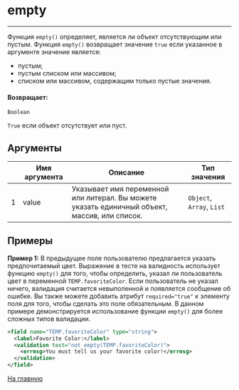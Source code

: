 # empty

---

Функция `empty()` определяет, является ли объект отсутствующим или пустым.
Функция `empty()` возвращает значение `true` если указанное в аргументе значение является:
* пустым;
* пустым списком или массивом;
* списком или массивом, содержащим только пустые значения.

#### Возвращает:

`Boolean`

`True` если объект отсутствует или пуст.

## Аргументы

|  | Имя аргумента | Описание | Тип значения |
| --- | --- | --- | --- |
| 1 | value | Указывает имя переменной или литерал. Вы можете указать единичный объект, массив, или список. | `Object`, `Array`, `List` |

## Примеры

**Пример 1:** В предыдущее поле пользователю предлагается указать предпочитаемый цвет.
Выражение в тесте на валидность использует функцию `empty()` для того, чтобы определить, указал ли пользователь
цвет в переменной `TEMP.favoriteColor`. Если пользователь не указал ничего, валидация считается невыполенной и появляется
сообщение об ошибке. Вы также можете добавить атрибут `required="true"` к элементу поля для того, чтобы сделать это поле
обязательным. В данном примере демонстрируется использование функции `empty()` для более сложных типов валидации.
```xml
<field name="TEMP.favoriteColor" type="string">
  <label>Favorite Color:</label>
  <validation test="not empty(TEMP.favoriteColor)">
    <errmsg>You must tell us your favorite color!</errmsg>
  </validation>
</field>
```



[На главную](./ecmfunctions/)